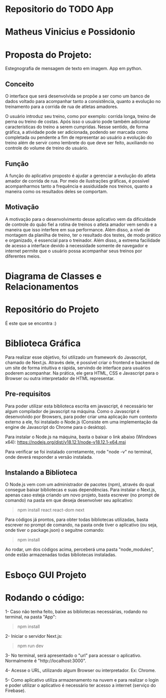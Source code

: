 # Repositorio do TODO App
# Matheus Vinicius e Possidonio

# Proposta do Projeto:

Estegnografia de mensagem de texto em imagem. App em python.

## Conceito 

O interface que será desenvolvida se propõe a ser como um banco de dados voltado para acompanhar tanto a consistência, quanto a evolução no treinamento para a corrida de rua de atletas amadores. 
	
O usuário introduz seu treino, como por exemplo: corrida longa, treino de perna ou treino de costas. Após isso o usuário pode também adicionar características do treino a serem cumpridas. Nesse sentido, de forma gráfica, a atividade pode ser adicionada, podendo ser marcada como completada ou pendente a fim de representar ao usuário a evolução do treino além de servir como lembrete do que deve ser feito, auxiliando no controle do volume de treino do usuário.


## Função 

A função do aplicativo proposto é ajudar a gerenciar a evolução do atleta amador de corrida de rua. Por meio de ilustrações gráficas, é possível acompanharmos tanto a frequência e assiduidade nos treinos, quanto a maneira como os resultados deles se comportam. 

## Motivação

A motivação para o desenvolvimento desse aplicativo vem da dificuldade de controle do quão fiel a rotina de treinos o atleta amador vem sendo e a maneira que isso interfere em sua performance. Além disso, a nível de montagem da planilha de treino, ter o resultado dos testes, de modo prático e organizado, é essencial para o treinador. Além disso, a extrema facilidade de acesso a interface devido à necessidade somente de navegador e internet permite que o usuário possa acompanhar seus treinos por diferentes meios.

# Diagrama de Classes e Relacionamentos

# Repositório do Projeto

É este que se encontra :)

# Biblioteca Gráfica
Para realizar esse objetivo, foi utilizado um framework do Javascript, chamado de Next.js. Através dele, é possível criar o frontend e backend de um site de forma intuitiva e rápida, servindo de interface para usuários poderem acompanhar. Na prática, ele gera HTML, CSS e Javascript para o Browser ou outra interpretador de HTML representar.

## Pre-requisitos
Para poder utilizar esta biblioteca escrita em javascript, é necessário ter algum compilador de javascript na máquina. Como o Javascript é desenvolvido por Browsers, para poder criar uma aplicação num contexto externo a ele, foi instalado o Node.js (Consiste em uma implementação da engine de Javascript do Chrome para o desktop).

Para instalar o Node.js na máquina, basta o baixar o link abaixo (Windows x64):
https://nodejs.org/dist/v18.12.1/node-v18.12.1-x64.msi

Para verificar se foi instalado corretamente, rode "node -v" no terminal, onde deverá responder a versão instalada.

## Instalando a Biblioteca
O Node.js vem com um administrador de pacotes (npm), através do qual consegue baixar bibliotecas e suas dependências.
Para instalar o Next.js, apenas caso esteja criando um novo projeto, basta escrever (no prompt de comando) na pasta em que deseja desenvolver seu aplicativo:

> npm install react react-dom next

Para códigos já prontos, para obter todas bibliotecas utilizadas, basta escrever no prompt de comando, na pasta onde tiver o aplicativo (ou seja, onde tiver o package.json) o seguitne comando:

> npm install

Ao rodar, um dos códigos acima, perceberá uma pasta "node_modules", onde estão armazenadas todas bibliotecas instaladas.

# Esboço GUI Projeto

# Rodando o código:
1- Caso não tenha feito, baixe as bibliotecas necessárias, rodando no terminal, na pasta "App":
> npm install

2- Iniciar o servidor Next.js:
> npm run dev
  
3- No terminal, será apresentado o "url" para acessar o aplicativo. Normalmente é "http://localhost:3000".

4- Acesse o URL, utilizando algum Browser ou interpretador. Ex: Chrome.
  
5- Como aplicativo utiliza armazenamento na nuvem e para realizar o login e poder utilizar o aplicativo é necessário ter acesso a internet (serviço do Firebase).
